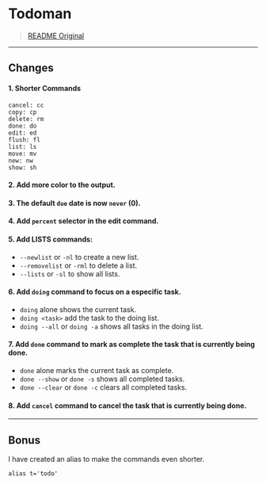 Todoman
=======

> [README Original](README.original.rst)

---

## Changes

#### 1. Shorter Commands

```
cancel: cc
copy: cp
delete: rm
done: do
edit: ed
flush: fl
list: ls
move: mv
new: nw
show: sh
```

#### 2. Add more color to the output.
#### 3. The default `due` date is now `never` (0).
#### 4. Add `percent` selector in the edit command.
#### 5. Add LISTS commands:

- `--newlist` or `-nl` to create a new list.
- `--removelist` or `-rml` to delete a list.
- `--lists` or `-sl` to show all lists.

#### 6. Add `doing` command to focus on a especific task.

- `doing` alone shows the current task.
- `doing <task>` add the task to the doing list.
- `doing --all` or `doing -a` shows all tasks in the doing list.

#### 7. Add `done` command to mark as complete the task that is currently being done.

- `done` alone marks the current task as complete.
- `done --show` or `done -s` shows all completed tasks.
- `done --clear` or `done -c` clears all completed tasks.

#### 8. Add `cancel` command to cancel the task that is currently being done.
---

## Bonus

I have created an alias to make the commands even shorter.

```
alias t='todo'
```